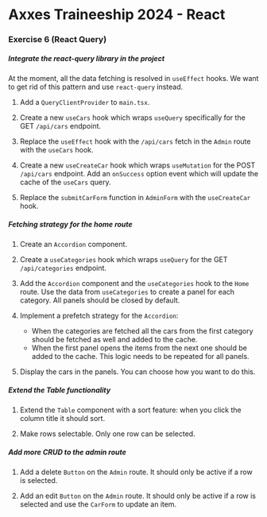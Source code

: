 # Axxes Traineeship 2024 - React

### Exercise 6 (React Query)

##### Integrate the react-query library in the project

At the moment, all the data fetching is resolved in `useEffect` hooks. We want to get rid of this pattern and use `react-query` instead.

1. Add a `QueryClientProvider` to `main.tsx`.

2. Create a new `useCars` hook which wraps `useQuery` specifically for the GET `/api/cars` endpoint.

3. Replace the `useEffect` hook with the `/api/cars` fetch in the `Admin` route with the `useCars` hook.

4. Create a new `useCreateCar` hook which wraps `useMutation` for the POST `/api/cars` endpoint. Add an `onSuccess` option event which will update the cache of the `useCars` query.

5. Replace the `submitCarForm` function in `AdminForm` with the `useCreateCar` hook.

##### Fetching strategy for the home route

1. Create an `Accordion` component.

2. Create a `useCategories` hook which wraps `useQuery` for the GET `/api/categories` endpoint.

3. Add the `Accordion` component and the `useCategories` hook to the `Home` route. Use the data from `useCategories` to create a panel for each category. All panels should be closed by default.

4. Implement a prefetch strategy for the `Accordion`:

   - When the categories are fetched all the cars from the first category should be fetched as well and added to the cache.
   - When the first panel opens the items from the next one should be added to the cache. This logic needs to be repeated for all panels.

5. Display the cars in the panels. You can choose how you want to do this.

##### Extend the Table functionality

1. Extend the `Table` component with a sort feature: when you click the column title it should sort.

2. Make rows selectable. Only one row can be selected.

##### Add more CRUD to the admin route

1. Add a delete `Button` on the `Admin` route. It should only be active if a row is selected.

2. Add an edit `Button` on the `Admin` route. It should only be active if a row is selected and use the `CarForm` to update an item.
